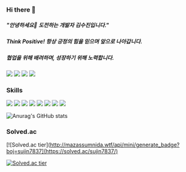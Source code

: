 ### Hi there 👋

##### "안녕하세요👋 도전하는 개발자 김수진입니다."

##### Think Positive! 항상 긍정의 힘을 믿으며 앞으로 나아갑니다.
##### 협업을 위해 배려하며, 성장하기 위해 노력합니다.

<!--
**sujin7837/sujin7837** is a ✨ _special_ ✨ repository because its `README.md` (this file) appears on your GitHub profile.

Here are some ideas to get you started:

- 🔭 I’m currently working on ...
- 🌱 I’m currently learning ...
- 👯 I’m looking to collaborate on ...
- 🤔 I’m looking for help with ...
- 💬 Ask me about ...
- 📫 How to reach me: ...
- 😄 Pronouns: ...
- ⚡ Fun fact: ...
-->

<a href="https://www.notion.so/Ordinary-Code-f397b82a288647a5874e435f18e54997" target="_blank"><img src="https://img.shields.io/badge/notion-000000?style=for-the-badge&logo=Notion&logoColor=FFFFFF"/></a>
<a href="https://sujin7837.tistory.com" target="_blank"><img src="https://img.shields.io/badge/blog-F08705?style=for-the-badge&logo=Blog&logoColor=FFFFFF"/></a>
<a href="버튼을 눌렀을 때 이동할 링크" target="_blank"><img src="https://img.shields.io/badge/slack-4A154B?style=for-the-badge&logo=Slack&logoColor=FFFFFF"/></a>
<a href="버튼을 눌렀을 때 이동할 링크" target="_blank"><img src="https://img.shields.io/badge/sujin7837@naver.com-EA4335?style=for-the-badge&logo=Gmail&logoColor=FFFFFF"/></a>

### Skills
<a target="_blank"><img src="https://img.shields.io/badge/spring-6DB33F?style=for-the-badge&logo=Spring&logoColor=FFFFFF"/></a>
<a href="버튼을 눌렀을 때 이동할 링크" target="_blank"><img src="https://img.shields.io/badge/springboot-6DB33F?style=for-the-badge&logo=Spring Boot&logoColor=FFFFFF"/></a>
<a href="버튼을 눌렀을 때 이동할 링크" target="_blank"><img src="https://img.shields.io/badge/java-007396?style=for-the-badge&logo=Java&logoColor=FFFFFF"/></a>
<a href="버튼을 눌렀을 때 이동할 링크" target="_blank"><img src="https://img.shields.io/badge/python-3776AB?style=for-the-badge&logo=Python&logoColor=FFFFFF"/></a>
<a href="버튼을 눌렀을 때 이동할 링크" target="_blank"><img src="https://img.shields.io/badge/cplusplus-00599C?style=for-the-badge&logo=C++&logoColor=FFFFFF"/></a>
<a href="버튼을 눌렀을 때 이동할 링크" target="_blank"><img src="https://img.shields.io/badge/c-A8B9CC?style=for-the-badge&logo=C&logoColor=FFFFFF"/></a>
<a href="버튼을 눌렀을 때 이동할 링크" target="_blank"><img src="https://img.shields.io/badge/mysql-4479A1?style=for-the-badge&logo=MySQL&logoColor=FFFFFF"/></a>
<a href="버튼을 눌렀을 때 이동할 링크" target="_blank"><img src="https://img.shields.io/badge/mariadb-003545?style=for-the-badge&logo=MariaDB&logoColor=FFFFFF"/></a>


![Anurag's GitHub stats](https://github-readme-stats.vercel.app/api?username=sujin7837&show_icons=true&theme=apprentice)

### Solved.ac 

[![Solved.ac tier](http://mazassumnida.wtf/api/mini/generate_badge?boj=sujin7837](https://solved.ac/sujin7837/)


[![Solved.ac tier](http://mazassumnida.wtf/api/v2/generate_badge?boj=sujin7837)](https://solved.ac/sujin7837/)
